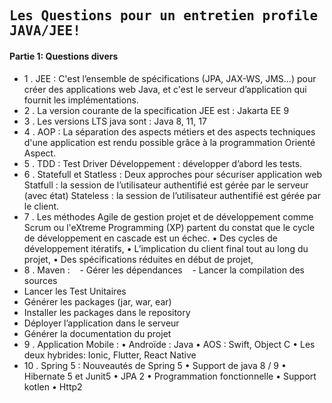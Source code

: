 ## <samp>Les Questions pour un entretien profile JAVA/JEE!</samp>

#### Partie 1: Questions divers

- 1 . JEE : C'est l’ensemble de spécifications (JPA, JAX-WS, JMS...) pour créer des applications web Java, et c'est le serveur d’application qui fournit les implémentations.
- 2 . La version courante de la specification JEE est : Jakarta EE 9
- 3 .	Les versions LTS java sont : Java 8, 11, 17
- 4 .	AOP : La séparation des aspects métiers et des aspects techniques d'une application est rendu possible grâce à la programmation Orienté Aspect.
- 5 .	TDD : Test Driver Développement : développer d’abord les tests.
- 6 .	Statefull et Statless : Deux approches pour sécuriser application web
Statfull : la session de l’utilisateur authentifié est gérée par le serveur (avec état)
Stateless : la session de l’utilisateur authentifié est gérée par le client.
- 7 .	Les méthodes Agile de gestion projet et de développement comme Scrum ou l'eXtreme Programming (XP) partent du constat que le cycle de développement en cascade est un échec.
•	Des cycles de développement itératifs, 
•	L’implication du client final tout au long du projet, 
•	Des spécifications réduites en début de projet,
- 8 .	Maven : 
&nbsp;&nbsp; -	Gérer les dépendances
&nbsp;&nbsp; -	Lancer la compilation des sources
-	Lancer les Test Unitaires 
-	Générer les packages (jar, war, ear) 
-	Installer les packages dans le repository 
-	Déployer l’application dans le serveur 
-	Générer la documentation du projet
- 9 .	Application Mobile :
•	Androïde : Java
•	AOS : Swift, Object C
•	Les deux hybrides: Ionic, Flutter, React Native
- 10 .	Spring 5 : Nouveautés de Spring 5
•	Support de java 8 / 9
•	Hibernate 5 et Junit5
•	JPA 2
•	Programmation fonctionnelle
•	Support kotlen
•	Http2

